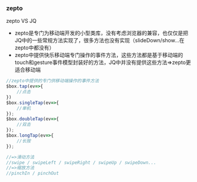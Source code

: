 ### zepto

zepto VS JQ

- zepto是专门为移动端开发的小型类库，没有考虑浏览器的兼容，也仅仅是把JQ中的一些常规方法实现了，很多方法也没有实现（slideDown/show...在zepto中都没有）
- zepto中提供快乐移动端专门操作的事件方法，这些方法都是基于移动端的touch和gesture事件模型封装好的方法，JQ中并没有提供这些方法=>zepto更适合移动端

```js
//zepto中提供的专门供移动端操作的事件方法
$box.tap(ev=>{
    //点击
})
$box.singleTap(ev=>{
    //单机
});
$box.doubleTap(ev=>{
   	//双击
});
$box.longTap(ev=>{
    //长按
});

//=>滑动方法
//swipe / swipeLeft / swipeRight / swipeUp / swipeDown...
//=>缩放方法
//pinchIn / pinchOut
```

